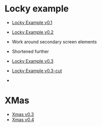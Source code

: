 # Locky example

 * [Locky Example v0.1](https://www.youtube.com/watch?v=uRkUqQzXCdY)

 * [Locky Example v0.2](https://youtu.be/96Xl3KCr2EQ)  
  * Work around secondary screen elements 
  * Shortened further
 
 * [Locky Example v0.3](https://youtu.be/NbXVKqsdLD8)
 * [Locky Example v0.3-cut](https://youtu.be/Vaxgim5tQuw)
 * 

# XMas
 * [Xmas v0.3](https://youtu.be/HMx3F4bqn5E)
 * [Xmas v0.4](https://youtu.be/Z9IG9ZD3PNI) 
